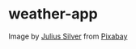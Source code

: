 # weather-app




Image by <a href="https://pixabay.com/users/julius_silver-4371822/?utm_source=link-attribution&amp;utm_medium=referral&amp;utm_campaign=image&amp;utm_content=3021072">Julius Silver</a> from <a href="https://pixabay.com//?utm_source=link-attribution&amp;utm_medium=referral&amp;utm_campaign=image&amp;utm_content=3021072">Pixabay</a>